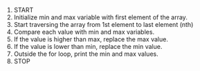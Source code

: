 1.	START
2.	Initialize min and max variable with first element of the array.
3.	Start traversing the array from 1st element to last element (nth)
4.	Compare each value with min and max variables.
5.	If the value is higher than max, replace the max value.
6.	If the value is lower than min, replace the min value.
7.	Outside the for loop, print the min and max values.
8.	STOP
